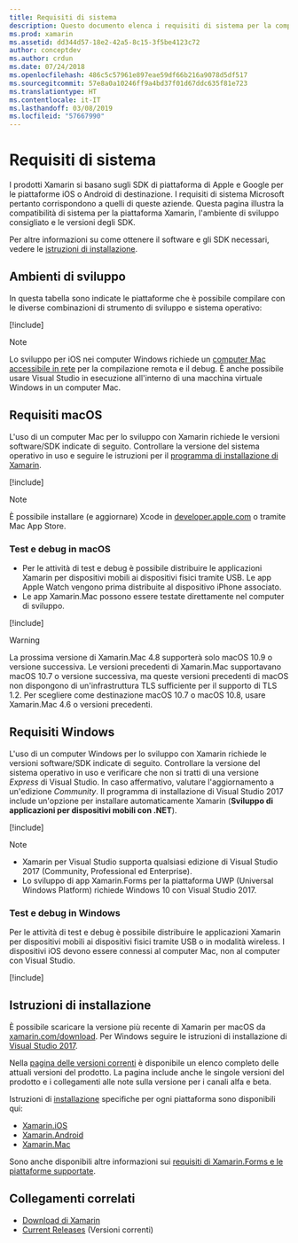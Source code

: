 ```yaml
---
title: Requisiti di sistema
description: Questo documento elenca i requisiti di sistema per la compilazione di app con Xamarin nei computer Windows e Mac. Contiene inoltre i collegamenti alle istruzioni di installazione.
ms.prod: xamarin
ms.assetid: dd344d57-18e2-42a5-8c15-3f5be4123c72
author: conceptdev
ms.author: crdun
ms.date: 07/24/2018
ms.openlocfilehash: 486c5c57961e897eae59df66b216a9078d5df517
ms.sourcegitcommit: 57e8a0a10246ff9a4bd37f01d67ddc635f81e723
ms.translationtype: HT
ms.contentlocale: it-IT
ms.lasthandoff: 03/08/2019
ms.locfileid: "57667990"
---
```

# <a name="system-requirements"></a>Requisiti di sistema

I prodotti Xamarin si basano sugli SDK di piattaforma di Apple e Google per le piattaforme iOS o Android di destinazione. I requisiti di sistema Microsoft pertanto corrispondono a quelli di queste aziende. Questa pagina illustra la compatibilità di sistema per la piattaforma Xamarin, l'ambiente di sviluppo consigliato e le versioni degli SDK.

Per altre informazioni su come ottenere il software e gli SDK necessari, vedere le [istruzioni di installazione](#installation-instructions).

## <a name="development-environments"></a>Ambienti di sviluppo

In questa tabella sono indicate le piattaforme che è possibile compilare con le diverse combinazioni di strumento di sviluppo e sistema operativo:

[!include[](~/cross-platform/includes/development-environment.md)]

> [!NOTE]
> Lo sviluppo per iOS nei computer Windows richiede un [computer Mac accessibile in rete](~/ios/get-started/installation/windows/connecting-to-mac/index.md) per la compilazione remota e il debug. È anche possibile usare Visual Studio in esecuzione all'interno di una macchina virtuale Windows in un computer Mac.

## <a name="macos-requirements"></a>Requisiti macOS

L'uso di un computer Mac per lo sviluppo con Xamarin richiede le versioni software/SDK indicate di seguito. Controllare la versione del sistema operativo in uso e seguire le istruzioni per il [programma di installazione di Xamarin](#installation-instructions).

[!include[](~/cross-platform/includes/macos-requirements.md)]

> [!NOTE]
> È possibile installare (e aggiornare) Xcode in [developer.apple.com](https://developer.apple.com/xcode/download/) o tramite Mac App Store.

### <a name="testing--debugging-on-macos"></a>Test e debug in macOS

- Per le attività di test e debug è possibile distribuire le applicazioni Xamarin per dispositivi mobili ai dispositivi fisici tramite USB. Le app Apple Watch vengono prima distribuite al dispositivo iPhone associato.
- Le app Xamarin.Mac possono essere testate direttamente nel computer di sviluppo.

[!include[](~/cross-platform/includes/macos-testing.md)]

> [!WARNING]
> La prossima versione di Xamarin.Mac 4.8 supporterà solo macOS 10.9 o versione successiva.
> Le versioni precedenti di Xamarin.Mac supportavano macOS 10.7 o versione successiva, ma queste versioni precedenti di macOS non dispongono di un'infrastruttura TLS sufficiente per il supporto di TLS 1.2. Per scegliere come destinazione macOS 10.7 o macOS 10.8, usare Xamarin.Mac 4.6 o versioni precedenti.

## <a name="windows-requirements"></a>Requisiti Windows

L'uso di un computer Windows per lo sviluppo con Xamarin richiede le versioni software/SDK indicate di seguito.
Controllare la versione del sistema operativo in uso e verificare che non si tratti di una versione *Express* di Visual Studio. In caso affermativo, valutare l'aggiornamento a un'edizione *Community*.
Il programma di installazione di Visual Studio 2017 include un'opzione per installare automaticamente Xamarin (**Sviluppo di applicazioni per dispositivi mobili con .NET**).

[!include[](~/cross-platform/includes/windows-requirements.md)]

> [!NOTE]
> - Xamarin per Visual Studio supporta qualsiasi edizione di Visual Studio 2017 (Community, Professional ed Enterprise).
> - Lo sviluppo di app Xamarin.Forms per la piattaforma UWP (Universal Windows Platform) richiede Windows 10 con Visual Studio 2017.

### <a name="testing--debugging-on-windows"></a>Test e debug in Windows

Per le attività di test e debug è possibile distribuire le applicazioni Xamarin per dispositivi mobili ai dispositivi fisici tramite USB o in modalità wireless. I dispositivi iOS devono essere connessi al computer Mac, non al computer con Visual Studio.

[!include[](~/cross-platform/includes/windows-testing.md)]

## <a name="installation-instructions"></a>Istruzioni di installazione

È possibile scaricare la versione più recente di Xamarin per macOS da [xamarin.com/download](http://xamarin.com/download). Per Windows seguire le istruzioni di installazione di [Visual Studio 2017](https://docs.microsoft.com/visualstudio/install/install-visual-studio).

Nella [pagina delle versioni correnti](https://developer.xamarin.com/releases/current/) è disponibile un elenco completo delle attuali versioni del prodotto. La pagina include anche le singole versioni del prodotto e i collegamenti alle note sulla versione per i canali alfa e beta.

Istruzioni di [installazione](~/get-started/installation/index.md) specifiche per ogni piattaforma sono disponibili qui:

- [Xamarin.iOS](~/ios/get-started/installation/index.md)
- [Xamarin.Android](~/android/get-started/installation/index.md)
- [Xamarin.Mac](~/mac/get-started/installation.md)

Sono anche disponibili altre informazioni sui [requisiti di Xamarin.Forms e le piattaforme supportate](~/get-started/requirements.md).

## <a name="related-links"></a>Collegamenti correlati

- [Download di Xamarin](https://visualstudio.microsoft.com/xamarin/)
- [Current Releases](https://developer.xamarin.com/releases/current/) (Versioni correnti)
